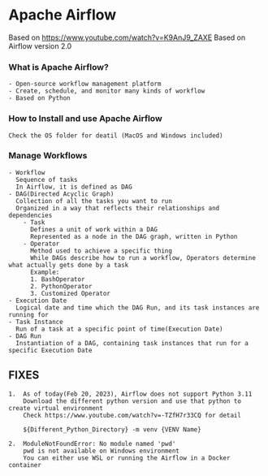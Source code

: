 # Apache Airflow

Based on https://www.youtube.com/watch?v=K9AnJ9_ZAXE
Based on Airflow version 2.0

### What is Apache Airflow?
    - Open-source workflow management platform
    - Create, schedule, and monitor many kinds of workflow
    - Based on Python

### How to Install and use Apache Airflow
    Check the OS folder for deatil (MacOS and Windows included)

### Manage Workflows
    - Workflow 
      Sequence of tasks
      In Airflow, it is defined as DAG
    - DAG(Directed Acyclic Graph)
      Collection of all the tasks you want to run
      Organized in a way that reflects their relationships and dependencies
        - Task
          Defines a unit of work within a DAG
          Represented as a node in the DAG graph, written in Python
        - Operator
          Method used to achieve a specific thing
          While DAGs describe how to run a workflow, Operators determine what actually gets done by a task
          Example:
          1. BashOperator
          2. PythonOperator
          3. Customized Operator
    - Execution Date
      Logical date and time which the DAG Run, and its task instances are running for
    - Task Instance
      Run of a task at a specific point of time(Execution Date)
    - DAG Run
      Instantiation of a DAG, containing task instances that run for a specific Execution Date

## FIXES
    1.  As of today(Feb 20, 2023), Airflow does not support Python 3.11  
        Download the different python version and use that python to create virtual environment  
        Check https://www.youtube.com/watch?v=-TZfH7r33CQ for detail

        ${Different_Python_Directory} -m venv {VENV Name}
   
    2.  ModuleNotFoundError: No module named 'pwd'
        pwd is not available on Windows environment
        You can either use WSL or running the Airflow in a Docker container